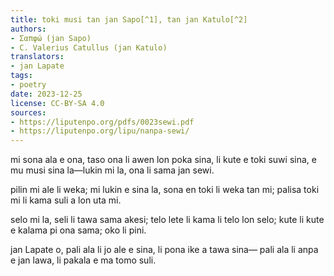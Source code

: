```yaml
---
title: toki musi tan jan Sapo[^1], tan jan Katulo[^2]
authors:
- Σαπφώ (jan Sapo)
- C. Valerius Catullus (jan Katulo)
translators:
- jan Lapate
tags:
- poetry
date: 2023-12-25
license: CC-BY-SA 4.0
sources:
- https://liputenpo.org/pdfs/0023sewi.pdf
- https://liputenpo.org/lipu/nanpa-sewi/
---
```


mi sona ala e ona, taso ona li awen lon poka sina, li kute e toki suwi sina, e mu musi sina la—lukin mi la, ona li sama jan sewi.

pilin mi ale li weka; mi lukin e sina la, sona en toki li weka tan mi; palisa toki mi li kama suli a lon uta mi.

selo mi la, seli li tawa sama akesi; telo lete li kama li telo lon selo; kute li kute e kalama pi ona sama; oko li pini.

jan Lapate o, pali ala li jo ale e sina, li pona ike a tawa sina— pali ala li anpa e jan lawa, li pakala e ma tomo suli.

[^1]: Σαπφώ, c. 600 BCE. tan toki ona nanpa 31.
[^2]: C. Valerius Catullus, c. 60 BCE. ona li pali sin e toki nanpa 31 pi jan Sapo, lon toki Carmen 51.